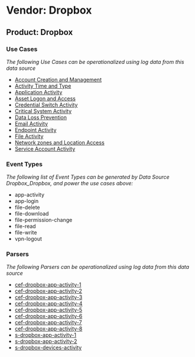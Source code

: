Vendor: Dropbox
===============
Product: Dropbox
----------------

### Use Cases

_The following Use Cases can be operationalized using log data from this data source_

* [Account Creation and Management](usecase_account_creation_and_management.md)
* [Activity Time  and Type](usecase_activity_time__and_type.md)
* [Application Activity](usecase_application_activity.md)
* [Asset Logon and Access](usecase_asset_logon_and_access.md)
* [Credential Switch Activity](usecase_credential_switch_activity.md)
* [Critical System Activity](usecase_critical_system_activity.md)
* [Data Loss Prevention](usecase_data_loss_prevention.md)
* [Email Activity](usecase_email_activity.md)
* [Endpoint Activity](usecase_endpoint_activity.md)
* [File Activity](usecase_file_activity.md)
* [Network zones and Location Access](usecase_network_zones_and_location_access.md)
* [Service Account Activity](usecase_service_account_activity.md)


### Event Types

_The following list of Event Types can be generated by Data Source Dropbox_Dropbox, and power the use cases above:_

- app-activity
- app-login
- file-delete
- file-download
- file-permission-change
- file-read
- file-write
- vpn-logout


### Parsers

_The following Parsers can be operationalized using log data from this data source_

* [cef-dropbox-app-activity-1](parserContent_cef-dropbox-app-activity-1.md)
* [cef-dropbox-app-activity-2](parserContent_cef-dropbox-app-activity-2.md)
* [cef-dropbox-app-activity-3](parserContent_cef-dropbox-app-activity-3.md)
* [cef-dropbox-app-activity-4](parserContent_cef-dropbox-app-activity-4.md)
* [cef-dropbox-app-activity-5](parserContent_cef-dropbox-app-activity-5.md)
* [cef-dropbox-app-activity-6](parserContent_cef-dropbox-app-activity-6.md)
* [cef-dropbox-app-activity-7](parserContent_cef-dropbox-app-activity-7.md)
* [cef-dropbox-app-activity-8](parserContent_cef-dropbox-app-activity-8.md)
* [s-dropbox-app-activity-1](parserContent_s-dropbox-app-activity-1.md)
* [s-dropbox-app-activity-2](parserContent_s-dropbox-app-activity-2.md)
* [s-dropbox-devices-activity](parserContent_s-dropbox-devices-activity.md)
